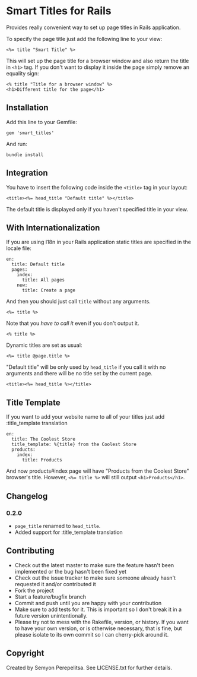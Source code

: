 Smart Titles for Rails
===
Provides really convenient way to set up page titles in Rails application.

To specify the page title just add the following line to your view:

    <%= title "Smart Title" %>

This will set up the page title for a browser window and also return the title in `<h1>` tag.
If you don't want to display it inside the page simply remove an equality sign:

    <% title "Title for a browser window" %>
    <h1>Different title for the page</h1>

Installation
---
Add this line to your Gemfile:

    gem 'smart_titles'

And run:

    bundle install

Integration
---
You have to insert the following code inside the `<title>` tag in your layout:

    <title><%= head_title "Default title" %></title>

The default title is displayed only if you haven't specified title in your view.

With Internationalization
---
If you are using I18n in your Rails application static titles are specified in the locale file:

    en:
      title: Default title
      pages:
        index:
          title: All pages
        new:
          title: Create a page

And then you should just call `title` without any arguments.

    <%= title %>

Note that you _have to call it_ even if you don't output it.

    <% title %>

Dynamic titles are set as usual:

    <%= title @page.title %>

"Default title" will be only used by `head_title` if you call it with no arguments and there will be no title set by the current page.

    <title><%= head_title %></title>

Title Template
---
If you want to add your website name to all of your titles just add :title_template translation

    en:
      title: The Coolest Store
      title_template: %{title} from the Coolest Store
      products:
        index:
          title: Products

And now products#index page will have "Products from the Coolest Store" browser's title. However, `<%= title %>` will still output `<h1>Products</h1>`.

Changelog
---
### 0.2.0
* `page_title` renamed to `head_title`.
* Added support for :title_template translation

Contributing
---
* Check out the latest master to make sure the feature hasn't been implemented or the bug hasn't been fixed yet
* Check out the issue tracker to make sure someone already hasn't requested it and/or contributed it
* Fork the project
* Start a feature/bugfix branch
* Commit and push until you are happy with your contribution
* Make sure to add tests for it. This is important so I don't break it in a future version unintentionally.
* Please try not to mess with the Rakefile, version, or history. If you want to have your own version, or is otherwise necessary, that is fine, but please isolate to its own commit so I can cherry-pick around it.

Copyright
---
Created by Semyon Perepelitsa. See LICENSE.txt for further details.
